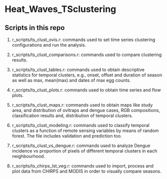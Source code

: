 # Heat_Waves_TSclustering

## Scripts in this repo

1. r_scripts/ts_clust_ovis.r: commands used to set time series clustering configurations and run the analysis.

2. r_scripts/ts_clust_comparisons.r: commands used to compare clustering results.

3. r_scripts/ts_clust_tables.r: commands used to obtain descriptive statistics for temporal clusters, e.g., onset, offset and duration of season as well as    max, mean(max) and dates of max egg counts.

4. r_scripts/ts_clust_plots.r: commands used to obtain time series and flow plots.

5. r_scripts/ts_clust_maps.r: commands used to obtain maps like study area, and distribution of ovitraps and dengue cases, RGB compositions, classification    results and, distribution of temporal clusters.

6. r_scripts/ts_clust_modeling.r: commands used to classify temporal clusters as a function of remote sensing variables by means of random forest. The file    includes validation and prediction too.

6. r_scripts/ts_clust_vs_dengue.r: commands used to analyze Dengue incidence vs proportion of pixels of different temporal clusters in each neighbourhood.

7. r_scripts/ts_chirps_lst_veg.r: commands used to import, process and plot data from CHIRPS and MODIS in order to visually compare seasons.
